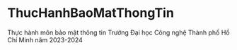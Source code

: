# ThucHanhBaoMatThongTin
Thực hành môn bảo mật thông tin Trường Đại học Công nghệ Thành phố Hồ Chí Minh năm 2023-2024
